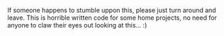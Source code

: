 If someone happens to stumble uppon this, please just turn around and leave.
This is horrible written code for some home projects, no need for anyone to 
claw their eyes  out looking at this... :)